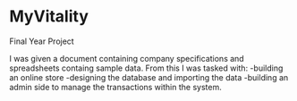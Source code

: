 # MyVitality
Final Year Project

I was given a document containing company specifications and spreadsheets containg sample data.
From this I was tasked with:
-building an online store
-designing the database and importing the data
-building an admin side to manage the transactions within the system.
